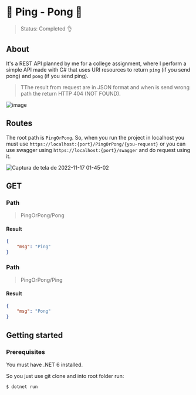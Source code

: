 # 🏓 Ping - Pong 🏓
> Status: Completed 👌

## About
It's a REST API planned by me for a college assignment, where I perform a simple API made with C# that uses URI resources to return `ping` (if you send pong) and `pong` (if you send ping).
> TThe result from request are in JSON format and when is send wrong path the return HTTP 404 (NOT FOUND).

![image](https://user-images.githubusercontent.com/99461398/205456350-528f2d21-2b9c-4739-92d3-787ed08387ea.png)

## Routes
The root path is `PingOrPong`. So, when you run the project in localhost you must use `https://localhost:{port}/PingOrPong/{you-request}` or you can use swagger using `https://localhost:{port}/swagger` and do request using it.

![Captura de tela de 2022-11-17 01-45-02](https://user-images.githubusercontent.com/99461398/202358290-8460cebc-971b-4fbc-998c-3a3d60133cc9.png)

## GET

### Path
> PingOrPong/Pong
#### Result

``` json 
{
    "msg": "Ping"
}
```

### Path
> PingOrPong/Ping
#### Result

``` json 
{
    "msg": "Pong"
}
```

## Getting started
### Prerequisites
You must have .NET 6 installed.

So you just use git clone and into root folder run:
```
$ dotnet run
```
